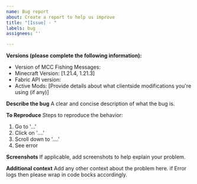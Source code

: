 ```yaml
---
name: Bug report
about: Create a report to help us improve
title: "[Issue] - "
labels: bug
assignees: ''

---
```


**Versions (please complete the following information):**
 - Version of MCC Fishing Messages: 
 - Minecraft Version: [1.21.4, 1.21.3] 
 - Fabric API version: 
 - Active Mods: [Provide details about what clientside modifications you're using (if any)]


**Describe the bug**
A clear and concise description of what the bug is.

**To Reproduce**
Steps to reproduce the behavior:
1. Go to '...'
2. Click on '....'
3. Scroll down to '....'
4. See error

**Screenshots**
If applicable, add screenshots to help explain your problem.


**Additional context**
Add any other context about the problem here. if Error logs then please wrap in code bocks accordingly.
